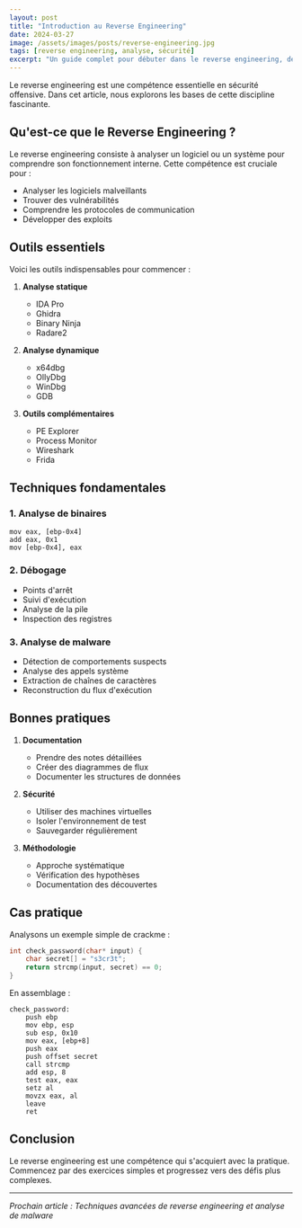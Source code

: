 ```yaml
---
layout: post
title: "Introduction au Reverse Engineering"
date: 2024-03-27
image: /assets/images/posts/reverse-engineering.jpg
tags: [reverse engineering, analyse, sécurité]
excerpt: "Un guide complet pour débuter dans le reverse engineering, des outils aux techniques avancées."
---
```


Le reverse engineering est une compétence essentielle en sécurité offensive. Dans cet article, nous explorons les bases de cette discipline fascinante.

## Qu'est-ce que le Reverse Engineering ?

Le reverse engineering consiste à analyser un logiciel ou un système pour comprendre son fonctionnement interne. Cette compétence est cruciale pour :

- Analyser les logiciels malveillants
- Trouver des vulnérabilités
- Comprendre les protocoles de communication
- Développer des exploits

## Outils essentiels

Voici les outils indispensables pour commencer :

1. **Analyse statique**
   - IDA Pro
   - Ghidra
   - Binary Ninja
   - Radare2

2. **Analyse dynamique**
   - x64dbg
   - OllyDbg
   - WinDbg
   - GDB

3. **Outils complémentaires**
   - PE Explorer
   - Process Monitor
   - Wireshark
   - Frida

## Techniques fondamentales

### 1. Analyse de binaires
```assembly
mov eax, [ebp-0x4]
add eax, 0x1
mov [ebp-0x4], eax
```

### 2. Débogage
- Points d'arrêt
- Suivi d'exécution
- Analyse de la pile
- Inspection des registres

### 3. Analyse de malware
- Détection de comportements suspects
- Analyse des appels système
- Extraction de chaînes de caractères
- Reconstruction du flux d'exécution

## Bonnes pratiques

1. **Documentation**
   - Prendre des notes détaillées
   - Créer des diagrammes de flux
   - Documenter les structures de données

2. **Sécurité**
   - Utiliser des machines virtuelles
   - Isoler l'environnement de test
   - Sauvegarder régulièrement

3. **Méthodologie**
   - Approche systématique
   - Vérification des hypothèses
   - Documentation des découvertes

## Cas pratique

Analysons un exemple simple de crackme :

```c
int check_password(char* input) {
    char secret[] = "s3cr3t";
    return strcmp(input, secret) == 0;
}
```

En assemblage :
```assembly
check_password:
    push ebp
    mov ebp, esp
    sub esp, 0x10
    mov eax, [ebp+8]
    push eax
    push offset secret
    call strcmp
    add esp, 8
    test eax, eax
    setz al
    movzx eax, al
    leave
    ret
```

## Conclusion

Le reverse engineering est une compétence qui s'acquiert avec la pratique. Commencez par des exercices simples et progressez vers des défis plus complexes.

---

*Prochain article : Techniques avancées de reverse engineering et analyse de malware* 